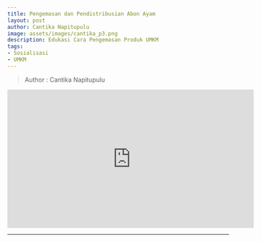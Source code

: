 ```yaml
---
title: Pengemasan dan Pendistribusian Abon Ayam
layout: post
author: Cantika Napitupulu
image: assets/images/cantika_p3.png
description: Edukasi Cara Pengemasan Produk UMKM
tags:
- Sosialisasi
- UMKM
---
```

>Author : Cantika Napitupulu


<p>
  <center>
  <iframe width="560" height="315" src="https://www.youtube.com/embed/eHauv2S543Y" frameborder="0" allow="accelerometer; autoplay; encrypted-media; gyroscope; picture-in-picture" allowfullscreen></iframe>
  </center>
</p>

***